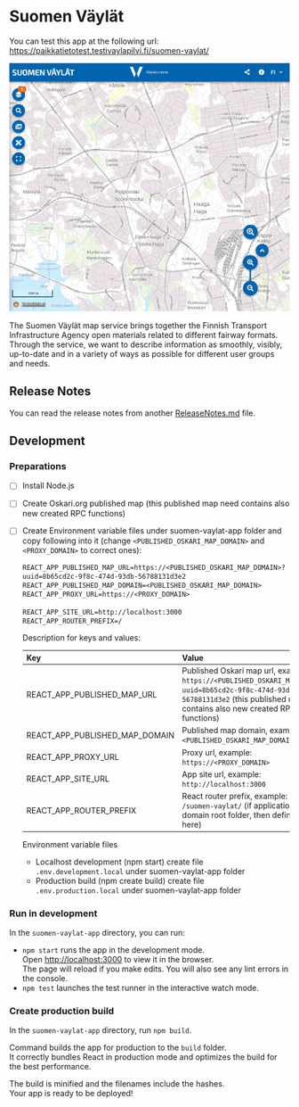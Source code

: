 # Suomen Väylät

You can test this app at the following url: https://paikkatietotest.testivaylapilvi.fi/suomen-vaylat/

![Screenshot](screenshot.gif)

The Suomen Väylät map service brings together the Finnish Transport Infrastructure Agency open materials related to different fairway formats. Through the service, we want to describe information as smoothly, visibly, up-to-date and in a variety of ways as possible for different user groups and needs.

## Release Notes

You can read the release notes from another [ReleaseNotes.md](ReleaseNotes.md) file.

## Development

### Preparations
- [ ] Install Node.js
- [ ] Create Oskari.org published map (this published map need contains also new created RPC functions)
- [ ] Create Environment variable files under suomen-vaylat-app folder and copy following into it (change `<PUBLISHED_OSKARI_MAP_DOMAIN>` and `<PROXY_DOMAIN>` to correct ones):
    ```
    REACT_APP_PUBLISHED_MAP_URL=https://<PUBLISHED_OSKARI_MAP_DOMAIN>?uuid=8b65cd2c-9f8c-474d-93db-56788131d3e2
    REACT_APP_PUBLISHED_MAP_DOMAIN=<PUBLISHED_OSKARI_MAP_DOMAIN>
    REACT_APP_PROXY_URL=https://<PROXY_DOMAIN>

    REACT_APP_SITE_URL=http://localhost:3000
    REACT_APP_ROUTER_PREFIX=/
    ```

    Description for keys and values:

    | Key                            | Value                                                                                                                                                                                        |
    |--------------------------------|----------------------------------------------------------------------------------------------------------------------------------------------------------------------------------------------|
    | REACT_APP_PUBLISHED_MAP_URL    | Published Oskari map url, example: `https://<PUBLISHED_OSKARI_MAP_DOMAIN>?uuid=8b65cd2c-9f8c-474d-93db-56788131d3e2` (this published map need contains also new created RPC functions)       |
    | REACT_APP_PUBLISHED_MAP_DOMAIN | Published map domain, example: `<PUBLISHED_OSKARI_MAP_DOMAIN>`                                                                                                                               |
    | REACT_APP_PROXY_URL            | Proxy url, example: `https://<PROXY_DOMAIN>`                                                                                                                                                 |
    | REACT_APP_SITE_URL             | App site url, example: `http://localhost:3000`                                                                                                                                               |
    | REACT_APP_ROUTER_PREFIX        | React router prefix, example: `/` or `/suomen-vaylat/`  (if application is not in domain root folder, then define subfolder here)                                                            |


    Environment variable files

  * Localhost development (npm start) create file `.env.development.local` under suomen-vaylat-app folder
  * Production build (npm create build) create file `.env.production.local` under suomen-vaylat-app folder


### Run in development

In the `suomen-vaylat-app` directory, you can run:

- `npm start` runs the app in the development mode.\
  Open [http://localhost:3000](http://localhost:3000) to view it in the browser.\
  The page will reload if you make edits. You will also see any lint errors in the console.
- `npm test` launches the test runner in the interactive watch mode.

### Create production build

In the `suomen-vaylat-app` directory, run `npm build`.

Command builds the app for production to the `build` folder.\
It correctly bundles React in production mode and optimizes the build for the best performance.

The build is minified and the filenames include the hashes.\
Your app is ready to be deployed!